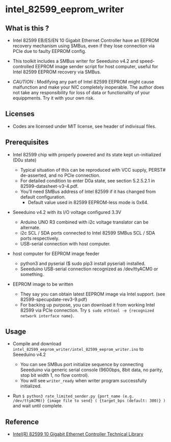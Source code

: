 # intel\_82599\_eeprom\_writer

## What is this ?

- Intel 82599 EB/ES/EN 10 Gigabit Ethernet Controller have an EEPROM recovery mechanism using SMBus, even if they lose connection via PCIe due to faulty EEPROM config.
- This toolkit includes a SMBus writer for Seeeduino v4.2 and speed-controlled EEPROM image sender script for host computer, useful for Intel 82599 EEPROM recovery via SMBus.

- *CAUTION* : Modifying any part of Intel 82599 EEPROM might cause malfunction and make your NIC completely inoperable. The author does not take any responsibility for loss of data or functionality of your equippments. Try it with your own risk.

## Licenses

- Codes are licensed under MIT license, see header of indivisual files.

## Prerequisites

- Intel 82599 chip with properly powered and its state kept un-initialized (D0u state)
  + Typical situation of this can be reproduced with VCC supply, PERST# de-asserted, and no PCIe connection.
  + For detailed condition to enter D0a state, see section 5.2.5.2.1 in 82599-datasheet-v3-4.pdf.
  + You'll need SMBus address of Intel 82599 if it has changed from default configuration.
    * Default value used in 82599 EEPROM-less mode is 0x64.

- Seeeduino v4.2 with its I/O voltage configured 3.3V
  + Arduino UNO R3 combined with i2c voltage translator can be alternate.
  + i2c SCL / SDA ports connected to Intel 82599 SMBus SCL / SDA ports respectively.
  + USB-serial connection with host computer.

- host computer for EEPROM image feeder
  + python3 and pyserial ($ sudo pip3 install pyserial) installed.
  + Seeeduino USB-serial connection recognized as /dev/ttyACM0 or something.

- EEPROM image to be written
  + They say you can obtain latest EEPROM image via Intel support. (see 82599-specupdate-rev3-9.pdf)
  + For backing up purpose, you can download it from working Intel 82599 via PCIe connection. Try `$ sudo ethtool -e {recognized network interface name}`.

## Usage

- Compile and download `intel_82599_eeprom_writer/intel_82599_eeprom_writer.ino` to Seeeduino v4.2
  + You can see SMBus port initialize sequence by connecting Seeeduino via generic serial console (9600bps, 8bit data, no parity, stop bit width 1, no flow control).
  + You will see `writer_ready` when writer program successfully initialized.

- Run `$ python3 rate_limited_sender.py {port_name (e.g. /dev/ttyACM0)} {image file to send} ( {target_bps (default: 300)} )` and wait until complete.

## Reference

- [Intel(R) 82599 10 Gigabit Ethernet Controller Technical Library](https://www.intel.com/content/www/us/en/design/products-and-solutions/networking-and-io/82599-10-gigabit-ethernet-controller/technical-library.html?grouping=EMT_Content%20Type&sort=title:asc)

